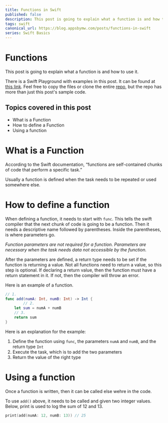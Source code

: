 ```yaml
---
title: Functions in Swift
published: false
description: This post is going to explain what a function is and how to use it.
tags: swift
canonical_url: https://blog.appsbymw.com/posts/functions-in-swift
series: Swift Basics
---
```

# Functions

This post is going to explain what a function is and how to use it.

There is a Swift Playground with examples in this post. It can be found at [this link](https://github.com/maeganjwilson/swift-examples/tree/master/Playgrounds/ComputedProperties.playground). Feel free to copy the files or clone the entire [repo](https://github.com/maeganjwilson/swift-examples), but the repo has more than just this post's sample code.

## Topics covered in this post
- What is a Function
- How to define a Function
- Using a function

# What is a Function
According to the Swift documentation, “functions are self-contained chunks of code that perform a specific task.”

Usually a function is defined when the task needs to be repeated or used somewhere else.

# How to define a function
When defining a function, it needs to start with `func`. This tells the swift compiler that the next chunk of code is going to be a function. Then it needs a descriptive name followed by parentheses. Inside the parentheses, is where parameters go.

*Function parameters are not required for a function. Parameters are necessary when the task needs data not accessible by the function.*

After the parameters are defined, a return type needs to be set if the function is returning a value. Not all functions need to return a value, so this step is optional. If declaring a return value, then the function must have a return statement in it. If not, then the compiler will throw an error.

Here is an example of a function.
```Swift
// 1.
func add(numA: Int, numB: Int) -> Int {
		// 2.
    let sum = numA + numB
    // 3.
    return sum
}
```

Here is an explanation for the example:

1. Define the function using `func`, the parameters `numA` and `numB`, and the return type `Int`
2. Execute the task, which is to add the two parameters
3. Return the value of the right type

# Using a function

Once a function is written, then it can be called else wehre in the code.

To use `add()` above, it needs to be called and given two integer values. Below, print is used to log the sum of 12 and 13.

```swift
print(add(numA: 12, numB: 13)) // 25
```